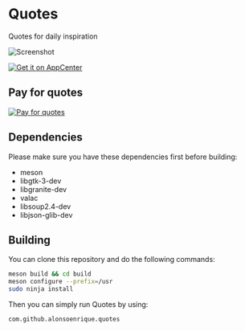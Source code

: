 # Quotes
Quotes for daily inspiration

![Screenshot](https://raw.githubusercontent.com/alons45/Quotes/master/data/Screenshot.png)

[![Get it on AppCenter](https://appcenter.elementary.io/badge.svg)](https://appcenter.elementary.io/com.github.alonsoenrique.quotes)

## Pay for quotes

[![Pay for quotes](https://cdn4.iconfinder.com/data/icons/simple-peyment-methods/512/paypal-64.png)](https://paypal.me/alonsoenrique)

## Dependencies

Please make sure you have these dependencies first before building:

* meson
* libgtk-3-dev
* libgranite-dev
* valac
* libsoup2.4-dev
* libjson-glib-dev

## Building

You can clone this repository and do the following commands:

```bash
meson build && cd build
meson configure --prefix=/usr
sudo ninja install
```

Then you can simply run Quotes by using:

```bash
com.github.alonsoenrique.quotes
```
